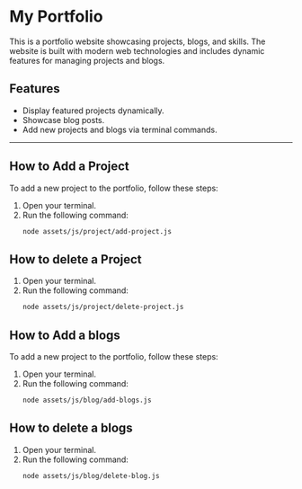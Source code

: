 # My Portfolio

This is a portfolio website showcasing projects, blogs, and skills. The website is built with modern web technologies and includes dynamic features for managing projects and blogs.

## Features
- Display featured projects dynamically.
- Showcase blog posts.
- Add new projects and blogs via terminal commands.

---

## How to Add a Project

To add a new project to the portfolio, follow these steps:

1. Open your terminal.
2. Run the following command:
   ```bash
   node assets/js/project/add-project.js

## How to delete a Project

1. Open your terminal.
2. Run the following command:
   ```bash
   node assets/js/project/delete-project.js

 ## How to Add a blogs

To add a new project to the portfolio, follow these steps:

1. Open your terminal.
2. Run the following command:
   ```bash
   node assets/js/blog/add-blogs.js

 ## How to delete a blogs
1. Open your terminal.
2. Run the following command:
   ```bash
   node assets/js/blog/delete-blog.js
